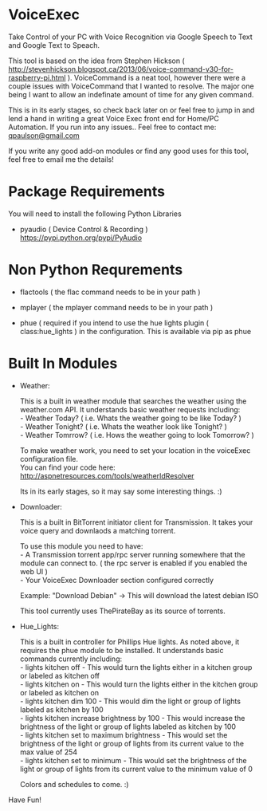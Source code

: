 VoiceExec
=========

Take Control of your PC with Voice Recognition via Google Speech to Text and Google Text to Speach.

This tool is based on the idea from Stephen Hickson ( http://stevenhickson.blogspot.ca/2013/06/voice-command-v30-for-raspberry-pi.html ).
VoiceCommand is a neat tool, however there were a couple issues with VoiceCommand that I wanted to resolve. The major one being I want to allow an indefinate amount of time for any given command.

This is in its early stages, so check back later on or feel free to jump in and lend a hand in writing a great Voice Exec front end for Home/PC Automation.
If you run into any issues.. Feel free to contact me: qpaulson@gmail.com


If you write any good add-on modules or find any good uses for this tool, feel free to email me the details!



Package Requirements
====================

You will need to install the following Python Libraries
 - pyaudio ( Device Control & Recording )
	https://pypi.python.org/pypi/PyAudio



Non Python Requrements
========================

 - flactools ( the flac command needs to be in your path )
 
 - mplayer ( the mplayer command needs to be in your path )

 - phue ( required if you intend to use the hue lights plugin ( class:hue\_lights ) in the configuration.
	This is available via pip as phue




Built In Modules
================

* Weather:  
	
	This is a built in weather module that searches the weather using the weather.com API.  It understands basic weather requests including:    
		- Weather Today? ( i.e. Whats the weather going to be like Today? )    
		- Weather Tonight? ( i.e. Whats the weather look like Tonight? )    
		- Weather Tomrrow? ( i.e. Hows the weather going to look Tomorrow? )       

	To make weather work, you need to set your location in the voiceExec configuration file.  
	You can find your code here: http://aspnetresources.com/tools/weatherIdResolver

	Its in its early stages, so it may say some interesting things. :) 



* Downloader:
	
	This is a built in BitTorrent initiator client for Transmission.  It takes your voice query and downlaods a matching torrent.

	To use this module you need to have:    
		- A Transmission torrent app/rpc server running somewhere that the module can connect to. ( the rpc server is enabled if you enabled the web UI )    
		- Your VoiceExec Downloader section configured correctly    

	Example: "Download Debian" -> This will download the latest debian ISO

	This tool currently uses ThePirateBay as its source of torrents.

* Hue\_Lights:

	This is a built in controller for Phillips Hue lights.  As noted above, it requires the phue module to be installed. It understands basic commands currently including:    
		- lights kitchen off - This would turn the lights either in a kitchen group or labeled as kitchen off    
		- lights kitchen on - This would turn the lights either in the kitchen group or labeled as kitchen on    
		- lights kitchen dim 100 - This would dim the light or group of lights labeled as kitchen by 100     
		- lights kitchen increase brightness by 100 - This would increase the brightness of the light or group of lights labeled as kitchen by 100     
		- lights kitchen set to maximum brightness - This would set the brightness of the light or group of lights from its current value to the max value of 254     
		- lights kitchen set to minimum - This would set the brightness of the light or group of lights from its current value to the minimum value of 0     

	Colors and schedules to come. :) 
		
	

Have Fun!
